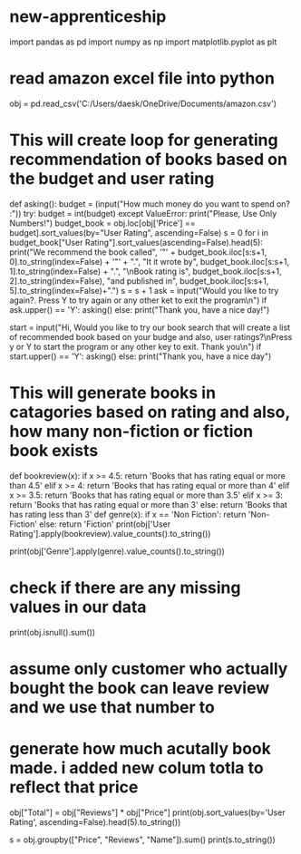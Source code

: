 # new-apprenticeship

import pandas as pd
import numpy as np
import matplotlib.pyplot as plt

# read amazon excel file into python

obj = pd.read_csv('C:/Users/daesk/OneDrive/Documents/amazon.csv')



# This will create loop for generating recommendation of books based on the budget and user rating
def asking():
    budget = (input("How much money do you want to spend on? :"))
    try:
        budget = int(budget)
    except ValueError:
        print("Please, Use Only Numbers!")
    budget_book = obj.loc[obj['Price'] == budget].sort_values(by="User Rating", ascending=False)
    s = 0
    for i in budget_book["User Rating"].sort_values(ascending=False).head(5):
        print("We recommend the book called", '"' + budget_book.iloc[s:s+1, 0].to_string(index=False) + '"' + ".", "It it wrote by", budget_book.iloc[s:s+1, 1].to_string(index=False) + ".",
        "\nBook rating is", budget_book.iloc[s:s+1, 2].to_string(index=False), "and published in", budget_book.iloc[s:s+1, 5].to_string(index=False)+".")
        s = s + 1
    ask = input("Would you like to try again?. Press Y to try again or any other ket to exit the program\n")
    if ask.upper() == 'Y':
        asking()
    else:
        print("Thank you, have a nice day!")

start = input("Hi, Would you like to try our book search that will create a list of recommended book based on your budge and also, user ratings?\nPress y or Y to start the program or any other key to exit. Thank you\n")
if start.upper() == 'Y':
    asking()
else:
    print("Thank you, have a nice day")


# This will generate books in catagories based on rating and also, how many non-fiction or fiction book exists
def bookreview(x):
    if x >= 4.5:
        return 'Books that has rating equal or more than 4.5'
    elif x >= 4:
        return 'Books that has rating equal or more than 4'
    elif x >= 3.5:
        return 'Books that has rating equal or more than 3.5'
    elif x >= 3:
        return 'Books that has rating equal or more than 3'
    else:
        return 'Books that has rating less than 3'
def genre(x):
    if x == 'Non Fiction':
        return 'Non-Fiction'
    else:
        return  'Fiction'
print(obj['User Rating'].apply(bookreview).value_counts().to_string())

print(obj['Genre'].apply(genre).value_counts().to_string())


# check if there are any missing values in our data
print(obj.isnull().sum())
# assume only customer who actually bought the book can leave review and we use that number to
# generate how much acutally book made. i added new colum totla to reflect that price
obj["Total"] = obj["Reviews"] * obj["Price"]
print(obj.sort_values(by='User Rating', ascending=False).head(5).to_string())


s = obj.groupby(["Price", "Reviews", "Name"]).sum()
print(s.to_string())

